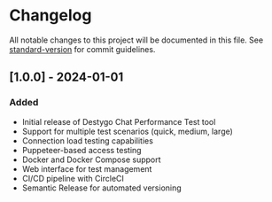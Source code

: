 # Changelog

All notable changes to this project will be documented in this file. See [standard-version](https://github.com/conventional-changelog/standard-version) for commit guidelines.

## [1.0.0] - 2024-01-01

### Added
- Initial release of Destygo Chat Performance Test tool
- Support for multiple test scenarios (quick, medium, large)
- Connection load testing capabilities
- Puppeteer-based access testing
- Docker and Docker Compose support
- Web interface for test management
- CI/CD pipeline with CircleCI
- Semantic Release for automated versioning